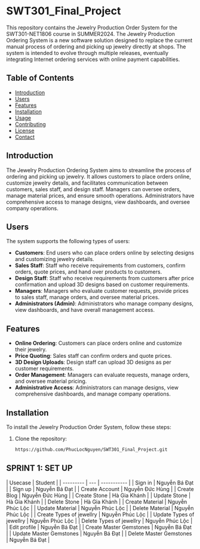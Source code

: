 # SWT301_Final_Project

This repository contains the Jewelry Production Order System for the SWT301-NET1806 course in SUMMER2024. The Jewelry Production Ordering System is a new software solution designed to replace the current manual process of ordering and picking up jewelry directly at shops. The system is intended to evolve through multiple releases, eventually integrating Internet ordering services with online payment capabilities.

## Table of Contents
- [Introduction](#introduction)
- [Users](#users)
- [Features](#features)
- [Installation](#installation)
- [Usage](#usage)
- [Contributing](#contributing)
- [License](#license)
- [Contact](#contact)

## Introduction
The Jewelry Production Ordering System aims to streamline the process of ordering and picking up jewelry. It allows customers to place orders online, customize jewelry details, and facilitates communication between customers, sales staff, and design staff. Managers can oversee orders, manage material prices, and ensure smooth operations. Administrators have comprehensive access to manage designs, view dashboards, and oversee company operations.

## Users
The system supports the following types of users:
- **Customers**: End users who can place orders online by selecting designs and customizing jewelry details.
- **Sales Staff**: Staff who receive requirements from customers, confirm orders, quote prices, and hand over products to customers.
- **Design Staff**: Staff who receive requirements from customers after price confirmation and upload 3D designs based on customer requirements.
- **Managers**: Managers who evaluate customer requests, provide prices to sales staff, manage orders, and oversee material prices.
- **Administrators (Admin)**: Administrators who manage company designs, view dashboards, and have overall management access.

## Features
- **Online Ordering**: Customers can place orders online and customize their jewelry.
- **Price Quoting**: Sales staff can confirm orders and quote prices.
- **3D Design Uploads**: Design staff can upload 3D designs as per customer requirements.
- **Order Management**: Managers can evaluate requests, manage orders, and oversee material pricing.
- **Administrative Access**: Administrators can manage designs, view comprehensive dashboards, and manage company operations.

## Installation
To install the Jewelry Production Order System, follow these steps:
1. Clone the repository:
   ```sh
   https://github.com/PhucLocNguyen/SWT301_Final_Project.git
## SPRINT 1: SET UP
| Usecase | Student    |
| --------- | --- | ----------- |
| Sign in  | Nguyễn Bá Đạt  |
| Sign up  | Nguyễn Bá Đạt  |
| Create Account  | Nguyễn Đức Hùng  |
| Create Blog  | Nguyễn Đức Hùng  |
| Create Stone  | Hà Gia Khánh  |
| Update Stone  | Hà Gia Khánh  |
| Delete Stone  | Hà Gia Khánh  |
| Create Material  | Nguyễn Phúc Lộc  |
| Update Material  | Nguyễn Phúc Lộc  |
| Delete Material  | Nguyễn Phúc Lộc  |
| Create Types of jewellry  | Nguyễn Phúc Lộc  |
| Update Types of jewellry  | Nguyễn Phúc Lộc  |
| Delete Types of jewellry  | Nguyễn Phúc Lộc  |
| Edit profile  | Nguyễn Bá Đạt  |
| Create Master Gemstones | Nguyễn Bá Đạt  |
| Update Master Gemstones  | Nguyễn Bá Đạt  |
| Delete Master Gemstones  | Nguyễn Bá Đạt  |



